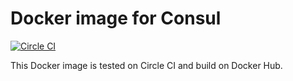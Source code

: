 # Docker image for Consul

[![Circle CI](https://circleci.com/gh/dakue/docker-consul.svg?style=shield)](https://circleci.com/gh/dakue/docker-consul)

This Docker image is tested on Circle CI and build on Docker Hub.
